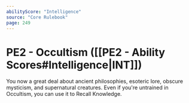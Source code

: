 ```yaml
---
abilityScore: "Intelligence"
source: "Core Rulebook"
page: 249
---
```

# PE2 - Occultism ([[PE2 - Ability Scores#Intelligence|INT]])
You now a great deal about ancient philosophies, esoteric lore, obscure mysticism, and supernatural creatures. Even if you're untrained in Occultism, you can use it to Recall Knowledge.
